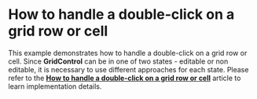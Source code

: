 # How to handle a double-click on a grid row or cell


<p>This example demonstrates how to handle a double-click on a grid row or cell. Since <strong>GridControl</strong> can be in one of two states - editable or non editable, it is necessary to use different approaches for each state. Please refer to the <a href="https://www.devexpress.com/Support/Center/p/A2934"><strong>How to handle a double-click on a grid row or cell</strong></a> article to learn implementation details.</p>

<br/>


